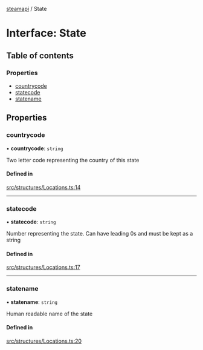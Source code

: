 [steamapi](../README.md) / State

# Interface: State

## Table of contents

### Properties

- [countrycode](State.md#countrycode)
- [statecode](State.md#statecode)
- [statename](State.md#statename)

## Properties

### countrycode

• **countrycode**: `string`

Two letter code representing the country of this state

#### Defined in

[src/structures/Locations.ts:14](https://github.com/xDimGG/node-steamapi/blob/acff462/src/structures/Locations.ts#L14)

___

### statecode

• **statecode**: `string`

Number representing the state. Can have leading 0s and must be kept as a string

#### Defined in

[src/structures/Locations.ts:17](https://github.com/xDimGG/node-steamapi/blob/acff462/src/structures/Locations.ts#L17)

___

### statename

• **statename**: `string`

Human readable name of the state

#### Defined in

[src/structures/Locations.ts:20](https://github.com/xDimGG/node-steamapi/blob/acff462/src/structures/Locations.ts#L20)
